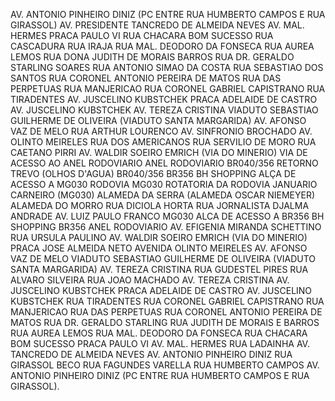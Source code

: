 AV. ANTONIO PINHEIRO DINIZ (PC ENTRE RUA HUMBERTO CAMPOS E RUA GIRASSOL)
AV. PRESIDENTE TANCREDO DE ALMEIDA NEVES
AV. MAL. HERMES
PRACA PAULO VI
RUA CHACARA BOM SUCESSO
RUA CASCADURA
RUA IRAJA
RUA MAL. DEODORO DA FONSECA
RUA AUREA LEMOS
RUA DONA JUDITH DE MORAIS BARROS
RUA DR. GERALDO STARLING SOARES
RUA ANTONIO SIMAO DA COSTA
RUA SEBASTIAO DOS SANTOS
RUA CORONEL ANTONIO PEREIRA DE MATOS
RUA DAS PERPETUAS
RUA MANJERICAO
RUA CORONEL GABRIEL CAPISTRANO
RUA TIRADENTES
AV. JUSCELINO KUBSTCHEK
PRACA ADELAIDE DE CASTRO
AV. JUSCELINO KUBSTCHEK
AV. TEREZA CRISTINA
VIADUTO SEBASTIAO GUILHERME DE OLIVEIRA (VIADUTO SANTA MARGARIDA)
AV. AFONSO VAZ DE MELO
RUA ARTHUR LOURENCO
AV. SINFRONIO BROCHADO
AV. OLINTO MEIRELES
RUA DOS AMERICANOS
RUA SERVILIO DE MORO
RUA CAETANO PIRRI
AV. WALDIR SOEIRO EMRICH (VIA DO MINERIO)
VIA DE ACESSO AO ANEL RODOVIARIO
ANEL RODOVIARIO
BR040/356
RETORNO TREVO (OLHOS D'AGUA)
BR040/356
BR356
BH SHOPPING
ALÇA DE ACESSO A MG030
RODOVIA MG030
ROTATORIA DA RODOVIA JANUARIO CARNEIRO (MG030)
ALAMEDA DA SERRA (ALAMEDA OSCAR NIEMEYER)
ALAMEDA DO MORRO
RUA DICIOLA HORTA
RUA JORNALISTA DJALMA ANDRADE
AV. LUIZ PAULO FRANCO
MG030
ALCA DE ACESSO A BR356
BH SHOPPING
BR356
ANEL RODOVIARIO
AV. EFIGENIA MIRANDA SCHETTINO
RUA URSULA PAULINO
AV. WALDIR SOEIRO EMRICH (VIA DO MINERIO)
PRACA JOSE ALMEIDA NETO
AVENIDA OLINTO MEIRELES
AV. AFONSO VAZ DE MELO
VIADUTO SEBASTIAO GUILHERME DE OLIVEIRA (VIADUTO SANTA MARGARIDA)
AV. TEREZA CRISTINA
RUA GUDESTEL PIRES
RUA ALVARO SILVEIRA
RUA JOAO MACHADO
AV. TEREZA CRISTINA
AV. JUSCELINO KUBSTCHEK
PRACA ADELAIDE DE CASTRO
AV. JUSCELINO KUBSTCHEK
RUA TIRADENTES
RUA CORONEL GABRIEL CAPISTRANO
RUA MANJERICAO
RUA DAS PERPETUAS
RUA CORONEL ANTONIO PEREIRA DE MATOS
RUA DR. GERALDO STARLING
RUA JUDITH DE MORAIS E BARROS
RUA AUREA LEMOS
RUA MAL. DEODORO DA FONSECA
RUA CHACARA BOM SUCESSO
PRACA PAULO VI
AV. MAL. HERMES
RUA LADAINHA
AV. TANCREDO DE ALMEIDA NEVES
AV. ANTONIO PINHEIRO DINIZ
RUA GIRASSOL
BECO
RUA FAGUNDES VARELLA
RUA HUMBERTO CAMPOS
AV. ANTONIO PINHEIRO DINIZ (PC ENTRE RUA HUMBERTO CAMPOS E RUA GIRASSOL).
